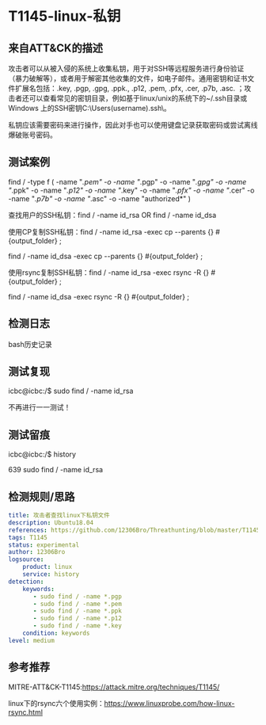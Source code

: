 # T1145-linux-私钥

## 来自ATT&CK的描述

攻击者可以从被入侵的系统上收集私钥，用于对SSH等远程服务进行身份验证（暴力破解等），或者用于解密其他收集的文件，如电子邮件。通用密钥和证书文件扩展名包括：.key, .pgp, .gpg, .ppk., .p12, .pem, .pfx, .cer, .p7b, .asc. ；攻击者还可以查看常见的密钥目录，例如基于linux/unix的系统下的~/.ssh目录或Windows 上的SSH密钥C:\Users(username).ssh\。

私钥应该需要密码来进行操作，因此对手也可以使用键盘记录获取密码或尝试离线爆破账号密码。

## 测试案例

find / -type f ( -name "*.pem" -o -name "*.pgp" -o -name "*.gpg" -o -name "*.ppk" -o -name "*.p12" -o -name "*.key" -o -name "*.pfx" -o -name "*.cer" -o -name "*.p7b" -o -name "*.asc" -o -name "authorized*" )

查找用户的SSH私钥：find / -name id_rsa OR find / -name id_dsa

使用CP复制SSH私钥：find / -name id_rsa -exec cp --parents {} #{output_folder} ;

find / -name id_dsa -exec cp --parents {} #{output_folder} ;

使用rsync复制SSH私钥：find / -name id_rsa -exec rsync -R {} #{output_folder} ;

find / -name id_dsa -exec rsync -R {} #{output_folder} ;

## 检测日志

bash历史记录

## 测试复现

icbc@icbc:/$ sudo find / -name id_rsa

不再进行一一测试！

## 测试留痕

icbc@icbc:/$ history

639  sudo find / -name id_rsa

## 检测规则/思路

```yml
title: 攻击者查找linux下私钥文件
description: Ubuntu18.04
references: https://github.com/12306Bro/Threathunting/blob/master/T1145-linux-私钥.md
tags: T1145
status: experimental
author: 12306Bro
logsource:
    product: linux
    service: history
detection:
    keywords:
       - sudo find / -name *.pgp
       - sudo find / -name *.pem
       - sudo find / -name *.ppk
       - sudo find / -name *.p12
       - sudo find / -name *.key 
    condition: keywords
level: medium
```

## 参考推荐

MITRE-ATT&CK-T1145:https://attack.mitre.org/techniques/T1145/

linux下的rsync六个使用实例：https://www.linuxprobe.com/how-linux-rsync.html